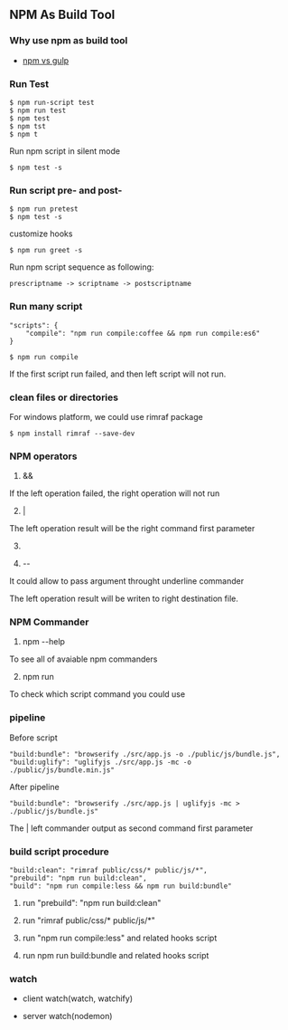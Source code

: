 ## NPM As Build Tool

### Why use npm as build tool

 - [npm vs gulp](https://medium.freecodecamp.com/why-i-left-gulp-and-grunt-for-npm-scripts-3d6853dd22b8#.2r5thdmby)

### Run Test

    $ npm run-script test
    $ npm run test
    $ npm test
    $ npm tst
    $ npm t

Run npm script in silent mode

    $ npm test -s


### Run script pre- and post-

    $ npm run pretest
    $ npm test -s

customize hooks

    $ npm run greet -s


Run npm script sequence as following:

    prescriptname -> scriptname -> postscriptname

### Run many script
    
    "scripts": {
        "compile": "npm run compile:coffee && npm run compile:es6"
    }

    $ npm run compile

If the first script run failed, and then left script will not run.

### clean files or directories

For windows platform, we could use rimraf package

    $ npm install rimraf --save-dev

### NPM operators

1. && 

If the left operation failed, the right operation will not run

2. |

The left operation result will be the right command first parameter

3. >

4. --

It could allow to pass argument throught underline commander

The left operation result will be writen to right destination file.

### NPM Commander

1. npm --help

To see all of avaiable npm commanders

2. npm run

To check which script command you could use


### pipeline

Before script

    "build:bundle": "browserify ./src/app.js -o ./public/js/bundle.js",
    "build:uglify": "uglifyjs ./src/app.js -mc -o ./public/js/bundle.min.js"

After pipeline

    "build:bundle": "browserify ./src/app.js | uglifyjs -mc > ./public/js/bundle.js"

The | left commander output as second command first parameter

### build script procedure

    "build:clean": "rimraf public/css/* public/js/*",
    "prebuild": "npm run build:clean",
    "build": "npm run compile:less && npm run build:bundle"

1. run "prebuild": "npm run build:clean"

2. run "rimraf public/css/* public/js/*"

3. run "npm run compile:less" and related hooks script

4. run npm run build:bundle and related hooks script

### watch

- client watch(watch, watchify)

- server watch(nodemon)





